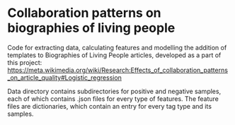 # Collaboration patterns on biographies of living people

Code for extracting data, calculating features and modelling the addition of templates to Biographies of Living People articles, developed as a part of this project: https://meta.wikimedia.org/wiki/Research:Effects_of_collaboration_patterns_on_article_quality#Logistic_regression

Data directory contains subdirectories for positive and negative samples, each of which contains .json files for every type of features. The feature files are dictionaries, which contain an entry for every tag type and its samples.  

